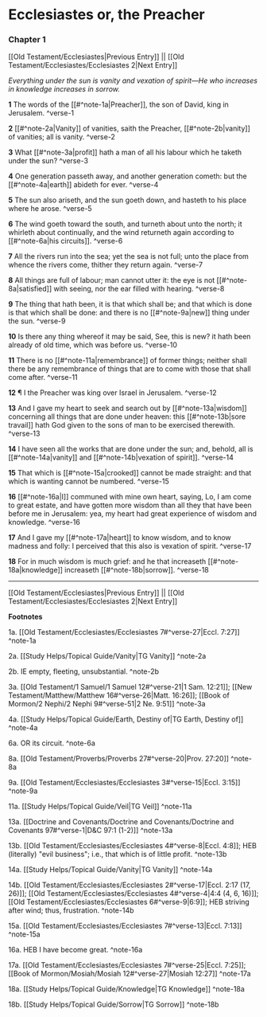 # Ecclesiastes or, the Preacher

### Chapter 1

[[Old Testament/Ecclesiastes|Previous Entry]]  ||  [[Old Testament/Ecclesiastes/Ecclesiastes 2|Next Entry]]

*Everything under the sun is vanity and vexation of spirit—He who increases in knowledge increases in sorrow.*

**1**  The words of the [[#^note-1a|Preacher]], the son of David, king in Jerusalem. ^verse-1

**2**  [[#^note-2a|Vanity]] of vanities, saith the Preacher, [[#^note-2b|vanity]] of vanities; all is vanity. ^verse-2

**3**  What [[#^note-3a|profit]] hath a man of all his labour which he taketh under the sun? ^verse-3

**4**  One generation passeth away, and another generation cometh: but the [[#^note-4a|earth]] abideth for ever. ^verse-4

**5**  The sun also ariseth, and the sun goeth down, and hasteth to his place where he arose. ^verse-5

**6**  The wind goeth toward the south, and turneth about unto the north; it whirleth about continually, and the wind returneth again according to [[#^note-6a|his circuits]]. ^verse-6

**7**  All the rivers run into the sea; yet the sea is not full; unto the place from whence the rivers come, thither they return again. ^verse-7

**8**  All things are full of labour; man cannot utter it: the eye is not [[#^note-8a|satisfied]] with seeing, nor the ear filled with hearing. ^verse-8

**9**  The thing that hath been, it is that which shall be; and that which is done is that which shall be done: and there is no [[#^note-9a|new]] thing under the sun. ^verse-9

**10**  Is there any thing whereof it may be said, See, this is new? it hath been already of old time, which was before us. ^verse-10

**11**  There is no [[#^note-11a|remembrance]] of former things; neither shall there be any remembrance of things that are to come with those that shall come after. ^verse-11

**12**  ¶ I the Preacher was king over Israel in Jerusalem. ^verse-12

**13**  And I gave my heart to seek and search out by [[#^note-13a|wisdom]] concerning all things that are done under heaven: this [[#^note-13b|sore travail]] hath God given to the sons of man to be exercised therewith. ^verse-13

**14**  I have seen all the works that are done under the sun; and, behold, all is [[#^note-14a|vanity]] and [[#^note-14b|vexation of spirit]]. ^verse-14

**15**  That which is [[#^note-15a|crooked]] cannot be made straight: and that which is wanting cannot be numbered. ^verse-15

**16**  [[#^note-16a|I]] communed with mine own heart, saying, Lo, I am come to great estate, and have gotten more wisdom than all they that have been before me in Jerusalem: yea, my heart had great experience of wisdom and knowledge. ^verse-16

**17**  And I gave my [[#^note-17a|heart]] to know wisdom, and to know madness and folly: I perceived that this also is vexation of spirit. ^verse-17

**18**  For in much wisdom is much grief: and he that increaseth [[#^note-18a|knowledge]] increaseth [[#^note-18b|sorrow]]. ^verse-18


---
[[Old Testament/Ecclesiastes|Previous Entry]]  ||  [[Old Testament/Ecclesiastes/Ecclesiastes 2|Next Entry]]


**Footnotes**


1a. [[Old Testament/Ecclesiastes/Ecclesiastes 7#^verse-27|Eccl. 7:27]] ^note-1a

2a. [[Study Helps/Topical Guide/Vanity|TG Vanity]] ^note-2a

2b. IE empty, fleeting, unsubstantial. ^note-2b

3a. [[Old Testament/1 Samuel/1 Samuel 12#^verse-21|1 Sam. 12:21]]; [[New Testament/Matthew/Matthew 16#^verse-26|Matt. 16:26]]; [[Book of Mormon/2 Nephi/2 Nephi 9#^verse-51|2 Ne. 9:51]] ^note-3a

4a. [[Study Helps/Topical Guide/Earth, Destiny of|TG Earth, Destiny of]] ^note-4a

6a. OR its circuit. ^note-6a

8a. [[Old Testament/Proverbs/Proverbs 27#^verse-20|Prov. 27:20]] ^note-8a

9a. [[Old Testament/Ecclesiastes/Ecclesiastes 3#^verse-15|Eccl. 3:15]] ^note-9a

11a. [[Study Helps/Topical Guide/Veil|TG Veil]] ^note-11a

13a. [[Doctrine and Covenants/Doctrine and Covenants/Doctrine and Covenants 97#^verse-1|D&C 97:1 (1-2)]] ^note-13a

13b. [[Old Testament/Ecclesiastes/Ecclesiastes 4#^verse-8|Eccl. 4:8]]; HEB (literally) "evil business"; i.e., that which is of little profit.  ^note-13b

14a. [[Study Helps/Topical Guide/Vanity|TG Vanity]] ^note-14a

14b. [[Old Testament/Ecclesiastes/Ecclesiastes 2#^verse-17|Eccl. 2:17 (17, 26)]]; [[Old Testament/Ecclesiastes/Ecclesiastes 4#^verse-4|4:4 (4, 6, 16)]]; [[Old Testament/Ecclesiastes/Ecclesiastes 6#^verse-9|6:9]]; HEB striving after wind; thus, frustration.  ^note-14b

15a. [[Old Testament/Ecclesiastes/Ecclesiastes 7#^verse-13|Eccl. 7:13]] ^note-15a

16a. HEB I have become great. ^note-16a

17a. [[Old Testament/Ecclesiastes/Ecclesiastes 7#^verse-25|Eccl. 7:25]]; [[Book of Mormon/Mosiah/Mosiah 12#^verse-27|Mosiah 12:27]] ^note-17a

18a. [[Study Helps/Topical Guide/Knowledge|TG Knowledge]] ^note-18a

18b. [[Study Helps/Topical Guide/Sorrow|TG Sorrow]] ^note-18b